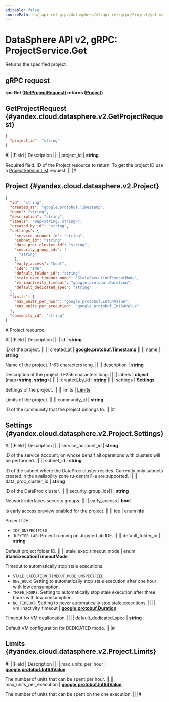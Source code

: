 ```yaml
---
editable: false
sourcePath: en/_api-ref-grpc/datasphere/v2/api-ref/grpc/Project/get.md
---
```


# DataSphere API v2, gRPC: ProjectService.Get

Returns the specified project.

## gRPC request

**rpc Get ([GetProjectRequest](#yandex.cloud.datasphere.v2.GetProjectRequest)) returns ([Project](#yandex.cloud.datasphere.v2.Project))**

## GetProjectRequest {#yandex.cloud.datasphere.v2.GetProjectRequest}

```json
{
  "project_id": "string"
}
```

#|
||Field | Description ||
|| project_id | **string**

Required field. ID of the Project resource to return.
To get the project ID use a [ProjectService.List](/docs/datasphere/api-ref/v2/grpc/Project/list#List) request. ||
|#

## Project {#yandex.cloud.datasphere.v2.Project}

```json
{
  "id": "string",
  "created_at": "google.protobuf.Timestamp",
  "name": "string",
  "description": "string",
  "labels": "map<string, string>",
  "created_by_id": "string",
  "settings": {
    "service_account_id": "string",
    "subnet_id": "string",
    "data_proc_cluster_id": "string",
    "security_group_ids": [
      "string"
    ],
    "early_access": "bool",
    "ide": "Ide",
    "default_folder_id": "string",
    "stale_exec_timeout_mode": "StaleExecutionTimeoutMode",
    "vm_inactivity_timeout": "google.protobuf.Duration",
    "default_dedicated_spec": "string"
  },
  "limits": {
    "max_units_per_hour": "google.protobuf.Int64Value",
    "max_units_per_execution": "google.protobuf.Int64Value"
  },
  "community_id": "string"
}
```

A Project resource.

#|
||Field | Description ||
|| id | **string**

ID of the project. ||
|| created_at | **[google.protobuf.Timestamp](https://developers.google.com/protocol-buffers/docs/reference/google.protobuf#timestamp)** ||
|| name | **string**

Name of the project. 1-63 characters long. ||
|| description | **string**

Description of the project. 0-256 characters long. ||
|| labels | **object** (map<**string**, **string**>) ||
|| created_by_id | **string** ||
|| settings | **[Settings](#yandex.cloud.datasphere.v2.Project.Settings)**

Settings of the project. ||
|| limits | **[Limits](#yandex.cloud.datasphere.v2.Project.Limits)**

Limits of the project. ||
|| community_id | **string**

ID of the community that the project belongs to. ||
|#

## Settings {#yandex.cloud.datasphere.v2.Project.Settings}

#|
||Field | Description ||
|| service_account_id | **string**

ID of the service account, on whose behalf all operations with clusters will be performed. ||
|| subnet_id | **string**

ID of the subnet where the DataProc cluster resides.
Currently only subnets created in the availability zone ru-central1-a are supported. ||
|| data_proc_cluster_id | **string**

ID of the DataProc cluster. ||
|| security_group_ids[] | **string**

Network interfaces security groups. ||
|| early_access | **bool**

Is early access preview enabled for the project. ||
|| ide | enum **Ide**

Project IDE.

- `IDE_UNSPECIFIED`
- `JUPYTER_LAB`: Project running on JupyterLab IDE. ||
|| default_folder_id | **string**

Default project folder ID. ||
|| stale_exec_timeout_mode | enum **StaleExecutionTimeoutMode**

Timeout to automatically stop stale executions.

- `STALE_EXECUTION_TIMEOUT_MODE_UNSPECIFIED`
- `ONE_HOUR`: Setting to automatically stop stale execution after one hour with low consumption.
- `THREE_HOURS`: Setting to automatically stop stale execution after three hours with low consumption.
- `NO_TIMEOUT`: Setting to never automatically stop stale executions. ||
|| vm_inactivity_timeout | **[google.protobuf.Duration](https://developers.google.com/protocol-buffers/docs/reference/csharp/class/google/protobuf/well-known-types/duration)**

Timeout for VM deallocation. ||
|| default_dedicated_spec | **string**

Default VM configuration for DEDICATED mode. ||
|#

## Limits {#yandex.cloud.datasphere.v2.Project.Limits}

#|
||Field | Description ||
|| max_units_per_hour | **[google.protobuf.Int64Value](https://developers.google.com/protocol-buffers/docs/reference/csharp/class/google/protobuf/well-known-types/int64-value)**

The number of units that can be spent per hour. ||
|| max_units_per_execution | **[google.protobuf.Int64Value](https://developers.google.com/protocol-buffers/docs/reference/csharp/class/google/protobuf/well-known-types/int64-value)**

The number of units that can be spent on the one execution. ||
|#